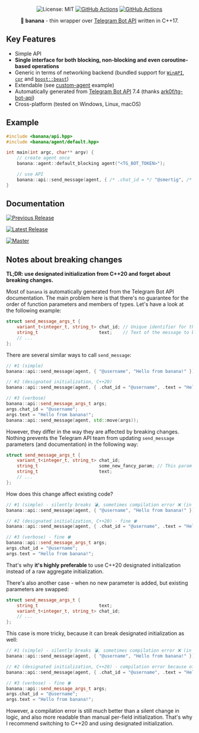 <p align="center">
  <img src="https://img.shields.io/badge/License-MIT-blue.svg" alt="License: MIT">
  <a href="https://github.com/Smertig/banana/actions"><img src="https://github.com/Smertig/banana/workflows/Tagged%20Release/badge.svg" alt="GitHub Actions"></a>
  <a href="https://github.com/Smertig/banana/actions"><img src="https://github.com/Smertig/banana/workflows/Build%20On%20Push/badge.svg" alt="GitHub Actions"></a>
</p>

<p align="center">
  🍌 <b>banana</b> - thin wrapper over <a href="https://core.telegram.org/bots/api">Telegram Bot API</a> written in C++17.
</p>

## Key Features

 - Simple API
 - **Single interface for both blocking, non-blocking and even coroutine-based operations**
 - Generic in terms of networking backend (bundled support for [`WinAPI`](https://docs.microsoft.com/en-us/windows/win32/api/wininet/nf-wininet-httpsendrequesta), [`cpr`](https://github.com/whoshuu/cpr) and [`boost::beast`](https://github.com/boostorg/beast))
 - Extendable (see [custom-agent](https://github.com/Smertig/banana/blob/master/examples/custom-agent-blocking.cpp) example)
 - Automatically generated from [Telegram Bot API](https://core.telegram.org/bots/api) 7.4 (thanks [ark0f/tg-bot-api](https://github.com/ark0f/tg-bot-api))
 - Cross-platform (tested on Windows, Linux, macOS)

## Example

```c++
#include <banana/api.hpp>
#include <banana/agent/default.hpp>

int main(int argc, char** argv) {
    // create agent once
    banana::agent::default_blocking agent("<TG_BOT_TOKEN>");

    // use API
    banana::api::send_message(agent, { /* .chat_id = */ "@smertig", /* .text = */ "Hello, world!" });
}
```

## Documentation

[![Previous Release](https://img.shields.io/github/v/release/smertig/banana?label=Banana%20Docs&filter=v0.3.0)](https://smertig.github.io/banana/v0.3.0)

[![Latest Release](https://img.shields.io/github/v/release/smertig/banana?label=Banana%20Docs)](https://smertig.github.io/banana/v0.4.0)

[![Master](https://img.shields.io/badge/Banana%20Docs-master-blue.svg)](https://smertig.github.io/banana/master)

## Notes about breaking changes

**TL;DR: use designated initialization from C++20 and forget about breaking changes.**

Most of `banana` is automatically generated from the Telegram Bot API documentation.
The main problem here is that there's no guarantee for the order of function parameters and members of types. Let's have a look at the following example:

```cpp
struct send_message_args_t {
    variant_t<integer_t, string_t> chat_id; // Unique identifier for the target chat or username of the target channel (in the format @channelusername)
    string_t                       text;    // Text of the message to be sent, 1-4096 characters after entities parsing
    // ...
};
```

There are several similar ways to call `send_message`:

```cpp
// #1 (simple)
banana::api::send_message(agent, { "@username", "Hello from banana!" });

// #2 (designated initialization, C++20)
banana::api::send_message(agent, { .chat_id = "@username", .text = "Hello from banana!" });

// #3 (verbose)
banana::api::send_message_args_t args;
args.chat_id = "@username";
args.text = "Hello from banana!";
banana::api::send_message(agent, std::move(args));
```

However, they differ in the way they are affected by breaking changes. Nothing prevents the Telegram API team from updating `send_message` parameters (and documentation) in the following way:

```cpp
struct send_message_args_t {
    variant_t<integer_t, string_t> chat_id;
    string_t                       some_new_fancy_param; // This param is used only for a new shiny feature
    string_t                       text;
    // ...
};
```

How does this change affect existing code?

```cpp
// #1 (simple) - silently breaks 💣, sometimes compilation error ❌ (in case of incompatible types)
banana::api::send_message(agent, { "@username", "Hello from banana!" });

// #2 (designated initialization, C++20) - fine 🍀
banana::api::send_message(agent, { .chat_id = "@username", .text = "Hello from banana!" });

// #3 (verbose) - fine 🍀
banana::api::send_message_args_t args;
args.chat_id = "@username";
args.text = "Hello from banana!";
```

That's why **it's highly preferable** to use C++20 designated initialization instead of a raw aggregate initialization.

There's also another case - when no new parameter is added, but existing parameters are swapped:

```cpp
struct send_message_args_t {
    string_t                       text;
    variant_t<integer_t, string_t> chat_id;
    // ...
};
```

This case is more tricky, because it can break designated initialization as well:

```cpp
// #1 (simple) - silently breaks 💣, sometimes compilation error ❌ (in case of incompatible types)
banana::api::send_message(agent, { "@username", "Hello from banana!" });

// #2 (designated initialization, C++20) - compilation error because of incorrect designators order ❌
banana::api::send_message(agent, { .chat_id = "@username", .text = "Hello from banana!" });

// #3 (verbose) - fine 🍀
banana::api::send_message_args_t args;
args.chat_id = "@username";
args.text = "Hello from banana!";
```

However, a compilation error is still much better than a silent change in logic, and also more readable than manual per-field initialization. That's why I recommend switching to C++20 and using designated initialization.
